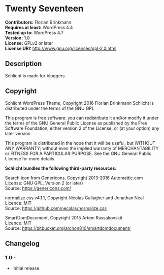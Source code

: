 # Twenty Seventeen

**Contributors:** Florian Brinkmann  
**Requires at least:** WordPress 4.4  
**Tested up to:** WordPress 4.7  
**Version:** 1.0  
**License:** GPLv2 or later  
**License URI:** http://www.gnu.org/licenses/gpl-2.0.html  


## Description

Schlicht is made for bloggers.

## Copyright

Schlicht WordPress Theme, Copyright 2016 Florian Brinkmann
Schlicht is distributed under the terms of the GNU GPL

This program is free software: you can redistribute it and/or modify
it under the terms of the GNU General Public License as published by
the Free Software Foundation, either version 2 of the License, or
(at your option) any later version.

This program is distributed in the hope that it will be useful,
but WITHOUT ANY WARRANTY; without even the implied warranty of
MERCHANTABILITY or FITNESS FOR A PARTICULAR PURPOSE. See the
GNU General Public License for more details.

**Schlicht bundles the following third-party resources:**

Search icon from Genericons, Copyright 2013-2016 Automattic.com<br>
License: GNU GPL, Version 2 (or later)<br>
Source: https://genericons.com/

normalize.css v4.1.1, Copyright Nicolas Gallagher and Jonathan Neal<br>
Licence: MIT<br>
Source: https://github.com/necolas/normalize.css

SmartDomDocument, Copyright 2015 Artem Russakovskii<br>
Licence: MIT<br>
Source: https://bitbucket.org/archon810/smartdomdocument/


## Changelog


### 1.0 -
* Initial release